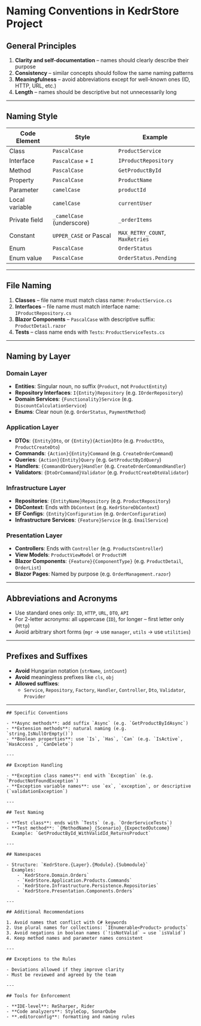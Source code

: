﻿# Naming Conventions in KedrStore Project

## General Principles

1. **Clarity and self-documentation** – names should clearly describe their purpose
2. **Consistency** – similar concepts should follow the same naming patterns
3. **Meaningfulness** – avoid abbreviations except for well-known ones (ID, HTTP, URL, etc.)
4. **Length** – names should be descriptive but not unnecessarily long

---

## Naming Style

| Code Element       | Style                   | Example                        |
|--------------------|--------------------------|--------------------------------|
| Class              | `PascalCase`             | `ProductService`               |
| Interface          | `PascalCase` + `I`       | `IProductRepository`           |
| Method             | `PascalCase`             | `GetProductById`               |
| Property           | `PascalCase`             | `ProductName`                  |
| Parameter          | `camelCase`              | `productId`                    |
| Local variable     | `camelCase`              | `currentUser`                  |
| Private field      | `_camelCase` (underscore)| `_orderItems`                  |
| Constant           | `UPPER_CASE` or Pascal   | `MAX_RETRY_COUNT`, `MaxRetries`|
| Enum               | `PascalCase`             | `OrderStatus`                  |
| Enum value         | `PascalCase`             | `OrderStatus.Pending`          |

---

## File Naming

1. **Classes** – file name must match class name: `ProductService.cs`
2. **Interfaces** – file name must match interface name: `IProductRepository.cs`
3. **Blazor Components** – `PascalCase` with descriptive suffix: `ProductDetail.razor`
4. **Tests** – class name ends with `Tests`: `ProductServiceTests.cs`

---

## Naming by Layer

### Domain Layer

- **Entities**: Singular noun, no suffix (`Product`, not `ProductEntity`)
- **Repository Interfaces**: `I{Entity}Repository` (e.g. `IOrderRepository`)
- **Domain Services**: `{Functionality}Service` (e.g. `DiscountCalculationService`)
- **Enums**: Clear noun (e.g. `OrderStatus`, `PaymentMethod`)

### Application Layer

- **DTOs**: `{Entity}Dto`, or `{Entity}{Action}Dto` (e.g. `ProductDto`, `ProductCreateDto`)
- **Commands**: `{Action}{Entity}Command` (e.g. `CreateOrderCommand`)
- **Queries**: `{Action}{Entity}Query` (e.g. `GetProductByIdQuery`)
- **Handlers**: `{CommandOrQuery}Handler` (e.g. `CreateOrderCommandHandler`)
- **Validators**: `{DtoOrCommand}Validator` (e.g. `ProductCreateDtoValidator`)

### Infrastructure Layer

- **Repositories**: `{EntityName}Repository` (e.g. `ProductRepository`)
- **DbContext**: Ends with `DbContext` (e.g. `KedrStoreDbContext`)
- **EF Configs**: `{Entity}Configuration` (e.g. `OrderConfiguration`)
- **Infrastructure Services**: `{Feature}Service` (e.g. `EmailService`)

### Presentation Layer

- **Controllers**: Ends with `Controller` (e.g. `ProductsController`)
- **View Models**: `ProductViewModel` or `ProductVM`
- **Blazor Components**: `{Feature}{ComponentType}` (e.g. `ProductDetail`, `OrderList`)
- **Blazor Pages**: Named by purpose (e.g. `OrderManagement.razor`)

---

## Abbreviations and Acronyms

- Use standard ones only: `ID`, `HTTP`, `URL`, `DTO`, `API`
- For 2-letter acronyms: all uppercase (`ID`), for longer – first letter only (`Http`)
- Avoid arbitrary short forms (`mgr` → use `manager`, `utils` → use `utilities`)

---

## Prefixes and Suffixes

- **Avoid** Hungarian notation (`strName`, `intCount`)
- **Avoid** meaningless prefixes like `cls`, `obj`
- **Allowed suffixes**:
    - `Service`, `Repository`, `Factory`, `Handler`, `Controller`, `Dto`, `Validator`, `Provider`

---
~~~~
## Specific Conventions

- **Async methods**: add suffix `Async` (e.g. `GetProductByIdAsync`)
- **Extension methods**: natural naming (e.g. `string.IsNullOrEmpty()`)
- **Boolean properties**: use `Is`, `Has`, `Can` (e.g. `IsActive`, `HasAccess`, `CanDelete`)

---

## Exception Handling

- **Exception class names**: end with `Exception` (e.g. `ProductNotFoundException`)
- **Exception variable names**: use `ex`, `exception`, or descriptive (`validationException`)

---

## Test Naming

- **Test class**: ends with `Tests` (e.g. `OrderServiceTests`)
- **Test method**: `{MethodName}_{Scenario}_{ExpectedOutcome}`  
  Example: `GetProductById_WithValidId_ReturnsProduct`

---

## Namespaces

- Structure: `KedrStore.{Layer}.{Module}.{Submodule}`  
  Examples:
    - `KedrStore.Domain.Orders`
    - `KedrStore.Application.Products.Commands`
    - `KedrStore.Infrastructure.Persistence.Repositories`
    - `KedrStore.Presentation.Components.Orders`

---

## Additional Recommendations

1. Avoid names that conflict with C# keywords
2. Use plural names for collections: `IEnumerable<Product> products`
3. Avoid negations in boolean names (`!isNotValid` → use `isValid`)
4. Keep method names and parameter names consistent

---

## Exceptions to the Rules

- Deviations allowed if they improve clarity
- Must be reviewed and agreed by the team

---

## Tools for Enforcement

- **IDE-level**: ReSharper, Rider
- **Code analyzers**: StyleCop, SonarQube
- **.editorconfig**: formatting and naming rules